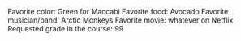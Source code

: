 Favorite color: Green for Maccabi
Favorite food: Avocado
Favorite musician/band: Arctic Monkeys
Favorite movie: whatever on Netflix
Requested grade in the course: 99
